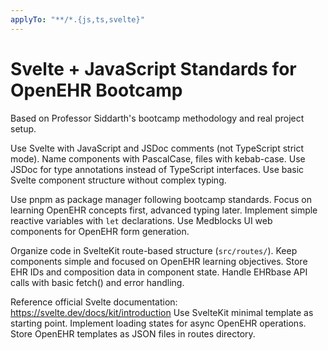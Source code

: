 ```yaml
---
applyTo: "**/*.{js,ts,svelte}"
---
```


# Svelte + JavaScript Standards for OpenEHR Bootcamp

Based on Professor Siddarth's bootcamp methodology and real project setup.

Use Svelte with JavaScript and JSDoc comments (not TypeScript strict mode).
Name components with PascalCase, files with kebab-case.
Use JSDoc for type annotations instead of TypeScript interfaces.
Use basic Svelte component structure without complex typing.

Use pnpm as package manager following bootcamp standards.
Focus on learning OpenEHR concepts first, advanced typing later.
Implement simple reactive variables with `let` declarations.
Use Medblocks UI web components for OpenEHR form generation.

Organize code in SvelteKit route-based structure (`src/routes/`).
Keep components simple and focused on OpenEHR learning objectives.
Store EHR IDs and composition data in component state.
Handle EHRbase API calls with basic fetch() and error handling.

Reference official Svelte documentation: https://svelte.dev/docs/kit/introduction
Use SvelteKit minimal template as starting point.
Implement loading states for async OpenEHR operations.
Store OpenEHR templates as JSON files in routes directory.
